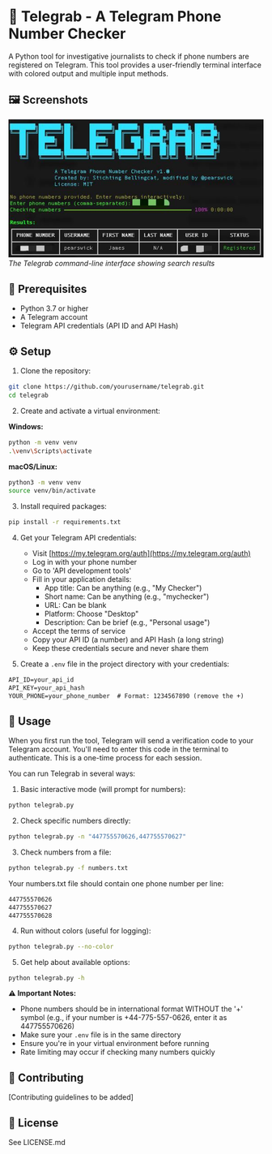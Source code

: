 # 📱 Telegrab - A Telegram Phone Number Checker

A Python tool for investigative journalists to check if phone numbers are registered on Telegram. This tool provides a user-friendly terminal interface with colored output and multiple input methods.

## 🖼️ Screenshots

![Telegrab CLI Interface](screenshots/telegrab_cli.jpg)
*The Telegrab command-line interface showing search results*

## 🔧 Prerequisites

- Python 3.7 or higher
- A Telegram account
- Telegram API credentials (API ID and API Hash)

## ⚙️ Setup

1. Clone the repository:
```bash
git clone https://github.com/yourusername/telegrab.git
cd telegrab
```

2. Create and activate a virtual environment:

**Windows:**
```bash
python -m venv venv
.\venv\Scripts\activate
```

**macOS/Linux:**
```bash
python3 -m venv venv
source venv/bin/activate
```

3. Install required packages:
```bash
pip install -r requirements.txt
```

4. Get your Telegram API credentials:
   - Visit [https://my.telegram.org/auth](https://my.telegram.org/auth)
   - Log in with your phone number
   - Go to 'API development tools'
   - Fill in your application details:
     - App title: Can be anything (e.g., "My Checker")
     - Short name: Can be anything (e.g., "mychecker")
     - URL: Can be blank
     - Platform: Choose "Desktop"
     - Description: Can be brief (e.g., "Personal usage")
   - Accept the terms of service
   - Copy your API ID (a number) and API Hash (a long string)
   - Keep these credentials secure and never share them

5. Create a `.env` file in the project directory with your credentials:
```plaintext
API_ID=your_api_id
API_KEY=your_api_hash
YOUR_PHONE=your_phone_number  # Format: 1234567890 (remove the +)
```

## 🚀 Usage

When you first run the tool, Telegram will send a verification code to your Telegram account. You'll need to enter this code in the terminal to authenticate. This is a one-time process for each session.

You can run Telegrab in several ways:

1. Basic interactive mode (will prompt for numbers):
```bash
python telegrab.py
```

2. Check specific numbers directly:
```bash
python telegrab.py -n "447755570626,447755570627"
```

3. Check numbers from a file:
```bash
python telegrab.py -f numbers.txt
```
Your numbers.txt file should contain one phone number per line:
```plaintext
447755570626
447755570627
447755570628
```

4. Run without colors (useful for logging):
```bash
python telegrab.py --no-color
```

5. Get help about available options:
```bash
python telegrab.py -h
```

**⚠️ Important Notes:**
- Phone numbers should be in international format WITHOUT the '+' symbol (e.g., if your number is +44-775-557-0626, enter it as 447755570626)
- Make sure your `.env` file is in the same directory
- Ensure you're in your virtual environment before running
- Rate limiting may occur if checking many numbers quickly

## 🤝 Contributing

[Contributing guidelines to be added]

## 📄 License

See LICENSE.md 